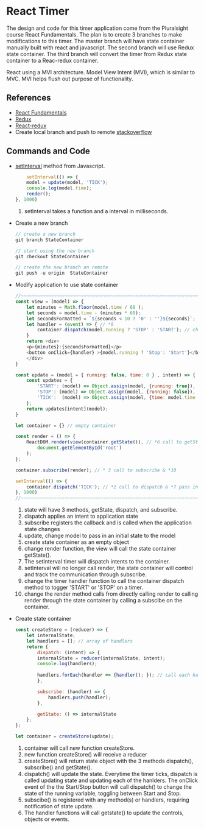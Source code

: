 # React Timer
The design and code for this timer application come from the Pluralsight course React Fundamentals. The plan is to create 3 branches to make modifications to this timer. The master branch will have state container manually built with react and javascript. The second branch will use Redux state container. The third branch will convert the timer from Redux state container to a Reac-redux container.

React using a MVI architecture. Model View Intent (MVI), which is similar to MVC. MVI helps flush out purpose of functionality. 

## References
* [React Fundamentals](https://app.pluralsight.com/library/courses/react-fundamentals-update/table-of-contents)
* [Redux](https://redux.js.org/)
* [React-redux](https://react-redux.js.org/)
* Create local branch and push to remote [stackoverflow](https://stackoverflow.com/questions/1519006/how-do-you-create-a-remote-git-branch)

## Commands and Code
* [setInterval](https://developer.mozilla.org/en-US/docs/Web/API/WindowOrWorkerGlobalScope/setInterval) method from Javascript.
    ```Javascript
        setInterval(() => {
        model = update(model, 'TICK');
        console.log(model.time);
        render();
    }, 1000)
    ```
    1. setInterval takes a function and a interval in milliseconds.
* Create a new branch
    ```JavaScript
   // create a new branch
   git branch StateContainer
   
   // start using the new branch
   git checkout StateContainer
   
   // create the new branch on remote
   git push -u origin  StateContainer
    ```

* Modify application to use state container
    ```Javascript
    //~~~~~~~~~~~~~~~~~~~~~~~~~~~~~~~~~~~~~~~~~~~~~~~~~~~~~~~~~~~~~~~~~~~~~~~~~~~~~~~~~~~~~~~~~~~~~~~~~~~~~~~~
    const view = (model) => { 
        let minutes = Math.floor(model.time / 60 );
        let seconds = model.time - (minutes * 60);
        let secondsFormatted = `${seconds < 10 ? '0' : ''}${seconds}`;
        let handler = (event) => { // *9 
            container.dispatch(model.running ? 'STOP' : 'START'); // change to dispatch on container
        }
        return <div>
        <p>{minutes}:{secondsFormatted}</p>
        <button onClick={handler} >{model.running ? 'Stop': 'Start'}</button>
        </div>
    }

    const update = (model = { running: false, time: 0 } , intent) => { // *4 
        const updates = {
            'START': (model) => Object.assign(model, {running: true}),
            'STOP': (model) => Object.assign(model, {running: false}),
            'TICK':  (model) => Object.assign(model, {time: model.time + (model.running ? 1 : 0 )})
        };
        return updates[intent](model);
    }

    let container = {} // empty container

    const render = () => {
        ReactDOM.render(view(container.getState()), // *6 call to getState
            document.getElementById('root')
        );
    };

    container.subscribe(render); // * 3 call to subscribe & *10

    setInterval(() => {
        container.dispatch('TICK'); // *2 call to dispatch & *7 pass in intent  & *8 
    }, 1000)
    //~~~~~~~~~~~~~~~~~~~~~~~~~~~~~~~~~~~~~~~~~~~~~~~~~~~~~~~~~~~~~~~~~~~~~~~~~~~~~~~~~~~~~~~~~~~~~~~~~~~~~~~~
    ```
    1.  state will have 3 methods, getState, dispatch, and subscribe.
    2.  dispatch applies an intent to application state
    3.  subscribe registers the callback and is called when the application state changes
    4.  update, change model to pass in an initial state to the model
    5.  create state container as an empty object
    6.  change render function, the view will call the state container getState().
    7.  The setInterval timer will dispatch intents to the container.
    8.  setInterval will no longer call render, the state container will control and track the communication through subscribe.
    9.  change the timer handler function to call the container dispatch method to togger 'START' or 'STOP' on a timer. 
    10. change the render method calls from directly calling render to calling render through the state container by calling a subscibe on the container.

* Create state container 
    ```Javascript
    const createStore = (reducer) => {
        let internalState;
        let handlers = []; // array of handlers
        return {
            dispatch: (intent) => {
            internalState = reducer(internalState, intent);
            console.log(handlers);
            
            handlers.forEach(handler => {handler(); }); // call each handler
            },

            subscribe: (handler) => {
                handlers.push(handler);
            },

            getState: () => internalState
        };
    };

    let container = createStore(update);

    ```
    1. container will call new function createStore.
    2. new function createStore() will receive a reducer
    3. createStore() will return state object with the 3 methods dispatch(), subscribe() and getState().
    4. dispatch() will update the state. Everytime the timer ticks, dispatch is called updating state and updating each of the hanlders. The onClick event of the the Start/Stop button will call dispatch() to change the state of the running variable, toggling between Start and Stop.
    5. subscibe() is registered with any method(s) or handlers, requiring notification of state update.
    6. The handler functions will call getstate() to update the controls, objects or events.
